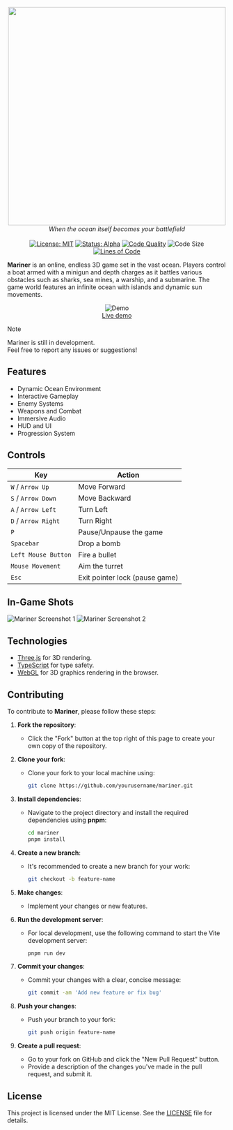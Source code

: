 <p align="center">
  <img width="500" src="https://cloud-fv42ar0uj-hack-club-bot.vercel.app/0mariner.png">
  <br>
  <i>When the ocean itself becomes your battlefield</i>
  <br>
  <br>
    <a href="https://github.com/sapientabdullah/mariner/blob/main/LICENSE"><img src="https://img.shields.io/badge/License-MIT-green.svg" alt="License: MIT"></a>
    <a href="#"><img src="https://img.shields.io/badge/status-alpha-red" alt="Status: Alpha"></a>
   <a href="https://www.codefactor.io/repository/github/sapientabdullah/mariner"><img src="https://www.codefactor.io/repository/github/sapientabdullah/mariner/badge" alt="Code Quality"></a>
   <img src="https://img.shields.io/github/languages/code-size/sapientabdullah/mariner" alt="Code Size">
   <a href="https://sonarcloud.io/project/overview?id=sapientabdullah_mariner"><img src="https://sonarcloud.io/api/project_badges/measure?project=sapientabdullah_mariner&metric=ncloc" alt="Lines of Code"></a>
</p>

**Mariner** is an online, endless 3D game set in the vast ocean. Players control a boat armed with a minigun and depth charges as it battles various obstacles such as sharks, sea mines, a warship, and a submarine. The game world features an infinite ocean with islands and dynamic sun movements.

<p align="center">
	<img src="https://cloud-mw9d2i8c1-hack-club-bot.vercel.app/0screenshot_2025-01-11_at_09.59.45.png" alt="Demo">
	<br>
	<a href="https://mariner.vercel.app/">Live demo</a>
	<br>
</p>

> [!NOTE]  
> Mariner is still in development.  
> Feel free to report any issues or suggestions!

## Features

- Dynamic Ocean Environment
- Interactive Gameplay
- Enemy Systems
- Weapons and Combat
- Immersive Audio
- HUD and UI
- Progression System

## Controls

| **Key**             | **Action**                     |
| ------------------- | ------------------------------ |
| `W` / `Arrow Up`    | Move Forward                   |
| `S` / `Arrow Down`  | Move Backward                  |
| `A` / `Arrow Left`  | Turn Left                      |
| `D` / `Arrow Right` | Turn Right                     |
| `P`                 | Pause/Unpause the game         |
| `Spacebar`          | Drop a bomb                    |
| `Left Mouse Button` | Fire a bullet                  |
| `Mouse Movement`    | Aim the turret                 |
| `Esc`               | Exit pointer lock (pause game) |

## In-Game Shots

![Mariner Screenshot 1](https://cloud-oyegyt4aw-hack-club-bot.vercel.app/0screenshot_2025-01-11_at_10.24.09.png)
![Mariner Screenshot 2](https://cloud-6pvyct8as-hack-club-bot.vercel.app/0screenshot_2025-01-11_at_10.15.03.png)

## Technologies

- [Three.js](https://threejs.org/) for 3D rendering.
- [TypeScript](https://www.typescriptlang.org/) for type safety.
- [WebGL](https://www.khronos.org/webgl/) for 3D graphics rendering in the browser.

## Contributing

To contribute to **Mariner**, please follow these steps:

1. **Fork the repository**:

   - Click the "Fork" button at the top right of this page to create your own copy of the repository.

2. **Clone your fork**:

   - Clone your fork to your local machine using:
     ```bash
     git clone https://github.com/yourusername/mariner.git
     ```

3. **Install dependencies**:

   - Navigate to the project directory and install the required dependencies using **pnpm**:
     ```bash
     cd mariner
     pnpm install
     ```

4. **Create a new branch**:

   - It's recommended to create a new branch for your work:
     ```bash
     git checkout -b feature-name
     ```

5. **Make changes**:

   - Implement your changes or new features.

6. **Run the development server**:

   - For local development, use the following command to start the Vite development server:
     ```bash
     pnpm run dev
     ```

7. **Commit your changes**:

   - Commit your changes with a clear, concise message:
     ```bash
     git commit -am 'Add new feature or fix bug'
     ```

8. **Push your changes**:

   - Push your branch to your fork:
     ```bash
     git push origin feature-name
     ```

9. **Create a pull request**:
   - Go to your fork on GitHub and click the "New Pull Request" button.
   - Provide a description of the changes you've made in the pull request, and submit it.

## License

This project is licensed under the MIT License. See the [LICENSE](https://github.com/sapientabdullah/mariner/blob/main/LICENSE) file for details.

